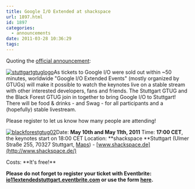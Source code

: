 ```yaml
---
title: Google I/O Extended at shackspace
url: 1897.html
id: 1897
categories:
  - announcements
date: 2011-03-28 10:36:29
tags:
---
```


Quoting the [official announcement](http://blackforest.gtugs.org/home/google-i-o-extended):
<div>

[![](https://blog.shackspace.de/wp-content/uploads/2011/03/stuttgartgtuglogo-300x168.png "stuttgartgtuglogo")](https://blog.shackspace.de/wp-content/uploads/2011/03/stuttgartgtuglogo.png)As tickets to Google I/O were sold out within ~50 minutes,   worldwide "Google I/O Extended Events" (mostly organized by GTUGs) will   make it possible to watch the keynotes live on a stable stream with   other interested developers, fans and friends.
The Stuttgart GTUG and the Black Forest GTUG join in together to bring Google I/O to Stuttgart!
There will be food &amp; drinks - and Swag - for all participants and a (hopefully) stable livestream.

</div>
<div>

Please register to let us know how many people are attending!

</div>
<div>

[![](https://blog.shackspace.de/wp-content/uploads/2011/03/blackforestgtug02-300x125.jpg "blackforestgtug02")](https://blog.shackspace.de/wp-content/uploads/2011/03/blackforestgtug02.jpg)Date: **May 10th and May 11th, 2011**
Time: **17:00 CET**, the keynotes start on 18:00 CET
Location: **shackspace **Stuttgart (Ulmer Straße 255, 70327 Stuttgart, [Maps](http://goo.gl/maps/AWGT)) - [www.shackspace.de](http://www.shackspace.de/)

</div>
Costs: **It's free!**
<div>

**Please do not forget to register your ticket with Eventbrite:[
io11extendedstuttgart.eventbrite.com](http://io11extendedstuttgart.eventbrite.com/) or use the form [here](http://blackforest.gtugs.org/home/google-i-o-extended).**

</div>
